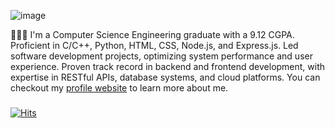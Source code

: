 ![image](https://www.icegif.com/wp-content/uploads/icegif-2425.gif) 

👩🏽‍💻 I'm a Computer Science Engineering graduate with a 9.12 CGPA. Proficient in C/C++, Python, HTML, CSS, Node.js, and Express.js. Led software development projects, optimizing system performance and user experience. Proven track record in backend and frontend development, with expertise in RESTful APIs, database systems, and cloud platforms. You can checkout my [profile website](https://anushka2040.github.io/Profile/) to learn more about me. 
###

[![Hits](https://hits.sh/github.com/Anushka2040.svg)](https://hits.sh/github.com/Anushka2040/)

<!--
**Anushka2040/Anushka2040** is a ✨ _special_ ✨ repository because its `README.md` (this file) appears on your GitHub profile.

Here are some ideas to get you started:

- 🔭 I’m currently working on ...
- 🌱 I’m currently learning ...
- 👯 I’m looking to collaborate on ...
- 🤔 I’m looking for help with ...
- 💬 Ask me about ...
- 📫 How to reach me: ...
- 😄 Pronouns: ...
- ⚡ Fun fact: ...
-->
